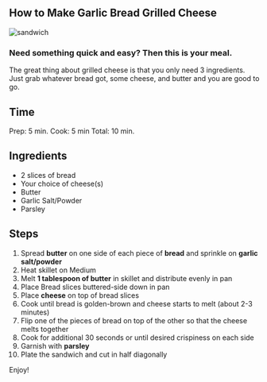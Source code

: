 ﻿## How to Make Garlic Bread Grilled Cheese
![sandwich]()
### Need something quick and easy? Then this is your meal.
The great thing about grilled cheese is that you only need 3 ingredients. Just grab whatever bread got, some cheese, and butter and you are good to go. 
## Time 
Prep: 5 min.
Cook: 5 min
Total: 10 min.
## Ingredients
 - 2 slices of bread
 - Your choice of cheese(s)
 - Butter
 - Garlic Salt/Powder
 - Parsley 
## Steps
1. Spread **butter** on one side of each piece of **bread** and sprinkle on **garlic salt/powder**
2. Heat skillet on Medium
3. Melt **1 tablespoon of butter** in skillet and distribute evenly in pan
4. Place Bread slices buttered-side down in pan
5. Place **cheese** on top of bread slices 
6. Cook until bread is golden-brown and cheese starts to melt 
(about 2-3 minutes) 
7. Flip one of the pieces of bread on top of the other so that the cheese melts together
8. Cook for additional 30 seconds or until desired crispiness on each side
9. Garnish with **parsley**
10. Plate the sandwich and cut in half diagonally 

 Enjoy!
